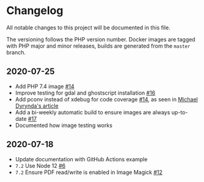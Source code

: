 # Changelog

All notable changes to this project will be documented in this file.

The versioning follows the PHP version number. Docker images are 
tagged with PHP major and minor releases, builds are generated
from the `master` branch.

## 2020-07-25

- Add PHP 7.4 image [#14](https://github.com/k-box/k-box-ci-pipeline-php/pull/14)
- Improve testing for gdal and ghostscript installation [#16](https://github.com/k-box/k-box-ci-pipeline-php/pull/16)
- Add pconv instead of xdebug for code coverage [#14](https://github.com/k-box/k-box-ci-pipeline-php/pull/14), as seen in [Michael Dyrynda's article](https://dyrynda.com.au/blog/using-pcov-instead-of-xdebug-for-coverage)
- Add a bi-weekly automatic build to ensure images are always up-to-date [#17](https://github.com/k-box/k-box-ci-pipeline-php/pull/17)
- Documented how image testing works

## 2020-07-18

- Update documentation with GitHub Actions example
- `7.2` Use Node 12 [#6](https://github.com/k-box/k-box-ci-pipeline-php/pull/6)
- `7.2` Ensure PDF read/write is enabled in Image Magick [#12](https://github.com/k-box/k-box-ci-pipeline-php/pull/12)
